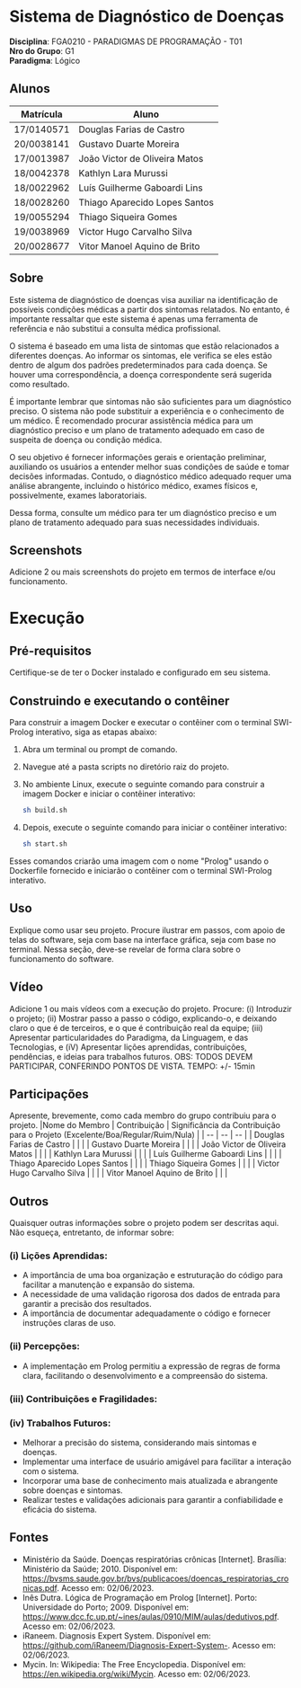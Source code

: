 # Sistema de Diagnóstico de Doenças

**Disciplina**: FGA0210 - PARADIGMAS DE PROGRAMAÇÃO - T01 <br>
**Nro do Grupo**: G1<br>
**Paradigma**: Lógico<br>

## Alunos
|Matrícula | Aluno |
| -- | -- |
| 17/0140571  |  Douglas Farias de Castro      |
| 20/0038141  |  Gustavo Duarte Moreira        |
| 17/0013987  |  João Victor de Oliveira Matos |
| 18/0042378  |  Kathlyn Lara Murussi          |
| 18/0022962  |  Luís Guilherme Gaboardi Lins  |
| 18/0028260  |  Thiago Aparecido Lopes Santos |
| 19/0055294  |  Thiago Siqueira Gomes         |
| 19/0038969  |  Victor Hugo Carvalho Silva    |
| 20/0028677  |  Vitor Manoel Aquino de Brito  |


## Sobre 

Este sistema de diagnóstico de doenças visa auxiliar na identificação de possíveis condições médicas a partir dos sintomas relatados. No entanto, é importante ressaltar que este sistema é apenas uma ferramenta de referência e não substitui a consulta médica profissional.

O sistema é baseado em uma lista de sintomas que estão relacionados a diferentes doenças. Ao informar os sintomas, ele verifica se eles estão dentro de algum dos padrões predeterminados para cada doença. Se houver uma correspondência, a doença correspondente será sugerida como resultado.

É importante lembrar que sintomas não são suficientes para um diagnóstico preciso. O sistema não pode substituir a experiência e o conhecimento de um médico. É recomendado procurar assistência médica para um diagnóstico preciso e um plano de tratamento adequado em caso de suspeita de doença ou condição médica.

O seu objetivo é fornecer informações gerais e orientação preliminar, auxiliando os usuários a entender melhor suas condições de saúde e tomar decisões informadas. Contudo, o diagnóstico médico adequado requer uma análise abrangente, incluindo o histórico médico, exames físicos e, possivelmente, exames laboratoriais.

Dessa forma, consulte um médico para ter um diagnóstico preciso e um plano de tratamento adequado para suas necessidades individuais.

## Screenshots
Adicione 2 ou mais screenshots do projeto em termos de interface e/ou funcionamento.


# Execução

## Pré-requisitos

Certifique-se de ter o Docker instalado e configurado em seu sistema.

## Construindo e executando o contêiner

Para construir a imagem Docker e executar o contêiner com o terminal SWI-Prolog interativo, siga as etapas abaixo:

1. Abra um terminal ou prompt de comando.

2. Navegue até a pasta scripts no diretório raiz do projeto.

3. No ambiente Linux, execute o seguinte comando para construir a imagem Docker e iniciar o contêiner interativo:

    ```bash
    sh build.sh
    ```

4. Depois, execute o seguinte comando para iniciar o contêiner interativo:

    ```bash
    sh start.sh
    ```

Esses comandos criarão uma imagem com o nome "Prolog" usando o Dockerfile fornecido e iniciarão o contêiner com o terminal SWI-Prolog interativo.

## Uso 
Explique como usar seu projeto.
Procure ilustrar em passos, com apoio de telas do software, seja com base na interface gráfica, seja com base no terminal.
Nessa seção, deve-se revelar de forma clara sobre o funcionamento do software.

## Vídeo
Adicione 1 ou mais vídeos com a execução do projeto.
Procure: 
(i) Introduzir o projeto;
(ii) Mostrar passo a passo o código, explicando-o, e deixando claro o que é de terceiros, e o que é contribuição real da equipe;
(iii) Apresentar particularidades do Paradigma, da Linguagem, e das Tecnologias, e
(iV) Apresentar lições aprendidas, contribuições, pendências, e ideias para trabalhos futuros.
OBS: TODOS DEVEM PARTICIPAR, CONFERINDO PONTOS DE VISTA.
TEMPO: +/- 15min
## Participações
Apresente, brevemente, como cada membro do grupo contribuiu para o projeto.
|Nome do Membro | Contribuição | Significância da Contribuição para o Projeto (Excelente/Boa/Regular/Ruim/Nula) |
| -- | -- | -- |
|  Douglas Farias de Castro      | |  |
|  Gustavo Duarte Moreira        | | |
|  João Victor de Oliveira Matos | | |
|  Kathlyn Lara Murussi          | | |
|  Luís Guilherme Gaboardi Lins  | | |
|  Thiago Aparecido Lopes Santos | | |
|  Thiago Siqueira Gomes         | | |
|  Victor Hugo Carvalho Silva    | | |
|  Vitor Manoel Aquino de Brito  | | |

## Outros 
Quaisquer outras informações sobre o projeto podem ser descritas aqui. Não esqueça, entretanto, de informar sobre:

### (i) Lições Aprendidas:

-  A importância de uma boa organização e estruturação do código para facilitar a manutenção e expansão do sistema.
-  A necessidade de uma validação rigorosa dos dados de entrada para garantir a precisão dos resultados.
-  A importância de documentar adequadamente o código e fornecer instruções claras de uso.

### (ii) Percepções:

-  A implementação em Prolog permitiu a expressão de regras de forma clara, facilitando o desenvolvimento e a compreensão do sistema.

### (iii) Contribuições e Fragilidades:


### (iv) Trabalhos Futuros:

-  Melhorar a precisão do sistema, considerando mais sintomas e doenças.
-  Implementar uma interface de usuário amigável para facilitar a interação com o sistema.
-  Incorporar uma base de conhecimento mais atualizada e abrangente sobre doenças e sintomas.
-  Realizar testes e validações adicionais para garantir a confiabilidade e eficácia do sistema.


## Fontes
- Ministério da Saúde. Doenças respiratórias crônicas [Internet]. Brasília: Ministério da Saúde; 2010. Disponível em: https://bvsms.saude.gov.br/bvs/publicacoes/doencas_respiratorias_cronicas.pdf. Acesso em: 02/06/2023.
- Inês Dutra. Lógica de Programação em Prolog [Internet]. Porto: Universidade do Porto; 2009. Disponível em: https://www.dcc.fc.up.pt/~ines/aulas/0910/MIM/aulas/dedutivos.pdf. Acesso em: 02/06/2023.
- iRaneem. Diagnosis Expert System. Disponível em: https://github.com/iRaneem/Diagnosis-Expert-System-. Acesso em: 02/06/2023.
- Mycin. In: Wikipedia: The Free Encyclopedia. Disponível em: https://en.wikipedia.org/wiki/Mycin. Acesso em: 02/06/2023.
